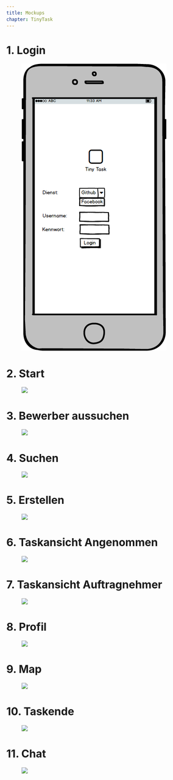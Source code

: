 ```yaml
---
title: Mockups
chapter: TinyTask
---
```


# 1\. Login

<figure id="login">
  <img src="./images/login.png">
</figure>

# 2\. Start

<figure id="start">
  <img src="./images/Start.png">
</figure>

# 3\. Bewerber aussuchen

<figure id="bewerb_suchen">
  <img src="./images/Bewerber_aussuchen.png">
</figure>

# 4\. Suchen

<figure id="suchen">
  <img src="./images/Suchen.png">
</figure>

# 5\. Erstellen

<figure id="erstellen">
  <img src="./images/Erstellen.png">
</figure>

# 6\. Taskansicht Angenommen

<figure id="taskansicht_angenommen">
  <img src="./images/Taskansicht_Angenommen.png">
</figure>

# 7\. Taskansicht Auftragnehmer

<figure id="taskansicht_AN">
  <img src="./images/Taskansicht_AN.png">
</figure>

# 8\. Profil

<figure id="profil">
  <img src="./images/Profil.png">
</figure>

# 9\. Map

<figure id="map">
  <img src="./images/Map.png">
</figure>

# 10\. Taskende

<figure id="taskende">
  <img src="./images/Taskende.png">
</figure>

# 11\. Chat

<figure id="chat">
  <img src="./images/Chat.png">
</figure>
